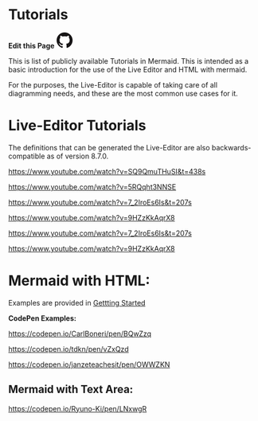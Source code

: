 # Tutorials
**Edit this Page** [![N|Solid](./img/GitHub-Mark-32px.png)](https://github.com/mermaid-js/mermaid/blob/develop/docs/Tutorials.md)

This is  list of publicly available Tutorials in Mermaid. This is intended as a basic introduction for the use of the Live Editor and HTML with mermaid.  

For the purposes, the Live-Editor is capable of taking care of all diagramming needs, and these are the most common use cases for it. 


# Live-Editor Tutorials
The definitions that can be generated the Live-Editor are also backwards-compatible as of version 8.7.0. 

https://www.youtube.com/watch?v=SQ9QmuTHuSI&t=438s

https://www.youtube.com/watch?v=5RQqht3NNSE

https://www.youtube.com/watch?v=7_2IroEs6Is&t=207s

https://www.youtube.com/watch?v=9HZzKkAqrX8

https://www.youtube.com/watch?v=7_2IroEs6Is&t=207s

https://www.youtube.com/watch?v=9HZzKkAqrX8

# Mermaid with HTML: 
Examples are provided in [Gettting Started](./docs/n00b-gettingStarted.md)

**CodePen Examples:** 

https://codepen.io/CarlBoneri/pen/BQwZzq

https://codepen.io/tdkn/pen/vZxQzd

https://codepen.io/janzeteachesit/pen/OWWZKN


## Mermaid with Text Area: 

https://codepen.io/Ryuno-Ki/pen/LNxwgR 


